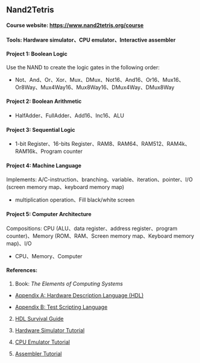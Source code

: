 ## Nand2Tetris

#### Course website: https://www.nand2tetris.org/course

#### Tools: Hardware simulator、CPU emulator、Interactive assembler

#### Project 1: Boolean Logic

Use the NAND to create the logic gates in the following order:

- Not、And、Or、Xor、Mux、DMux、Not16、And16、Or16、Mux16、Or8Way、Mux4Way16、Mux8Way16、DMux4Way、DMux8Way

#### Project 2: Boolean Arithmetic

- HalfAdder、FullAdder、Add16、Inc16、ALU

#### Project 3: Sequential Logic

- 1-bit Register、16-bits Register、RAM8、RAM64、RAM512、RAM4k、RAM16k、Program counter

#### Project 4: Machine Language

Implements: A/C-instruction、branching、variable、iteration、pointer、I/O (screen memory map、keyboard memory map)

- multiplication operation、Fill black/white screen

#### Project 5: Computer Architecture

Compositions: CPU (ALU、data register、address register、program counter)、Memory (ROM、RAM、Screen memory map、Keyboard memory map)、I/O

- CPU、Memory、Computer

#### References:

1. Book: *The Elements of Computing Systems*

- [Appendix A: Hardware Description Language (HDL)](https://drive.google.com/file/d/1qzffR9le13QvR_w-JqY7RTsZU-b3eaFP/view)

- [Appendix B: Test Scripting Language](https://docs.wixstatic.com/ugd/44046b_5d11ab679ed64d7d81dcf932f943df0b.pdf)

2. [HDL Survival Guide](https://www.nand2tetris.org/hdl-survival-guide)

3. [Hardware Simulator Tutorial](https://docs.wixstatic.com/ugd/44046b_bfd91435260748439493a60a8044ade6.pdf)

4. [CPU Emulator Tutorial](https://docs.wixstatic.com/ugd/44046b_f63aba2611944e82974c9c5d5a3821fe.pdf)

5. [Assembler Tutorial](https://docs.wixstatic.com/ugd/44046b_759f4f811ad14e12ac45bc60dd679fa3.pdf)
